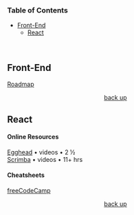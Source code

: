 <div hidden id="top"></div>

### Table of Contents
* [Front-End](#front-end)
  * [React](#react)

<br>
 
## Front-End
[Roadmap](https://roadmap.sh/frontend)
<p align="center"><a href="#top">back up</a></p>

## React

#### Online Resources 
[Egghead](https://egghead.io/courses/the-beginner-s-guide-to-react) • videos • 2 ½ <br>
[Scrimba](https://scrimba.com/learn/learnreact) • videos • 11+ hrs

#### Cheatsheets

[freeCodeCamp](https://www-freecodecamp-org.cdn.ampproject.org/c/s/www.freecodecamp.org/news/the-react-cheatsheet/amp/#react-elements)

<p align="center"><a href="#top">back up</a></p>
